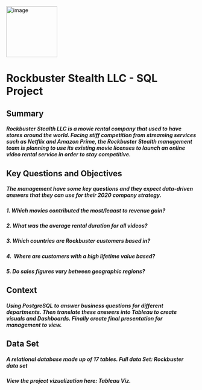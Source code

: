 <img width="135" alt="image" src="https://user-images.githubusercontent.com/115426759/223636804-62d70fb1-06b9-4a68-b058-6bc9fe3ce6a9.png">

# Rockbuster Stealth LLC - SQL Project

## Summary

##### Rockbuster Stealth LLC is a movie rental company that used to have stores around the world. Facing stiff competition from streaming services such as Netflix and Amazon Prime, the Rockbuster Stealth management team is planning to use its existing movie licenses to launch an online video rental service in order to stay competitive. 

## Key Questions and Objectives

##### The management have some key questions and they expect data-driven answers that they can use for their 2020 company strategy.

##### 1. Which movies contributed the most/leaast to revenue gain?
##### 2. What was the average rental duration for all videos? 
##### 3. Which countries are Rockbuster customers based in? 
##### 4.  Where are customers with a high lifetime value based?
##### 5. Do sales figures vary between geographic regions?  

## Context

##### Using PostgreSQL to answer business questions for different departments. Then translate these answers into Tableau to create visuals and Dashboards. Finally create final presentation for management to view.

## Data Set

##### A relational database made up of 17 tables. Full data Set: Rockbuster data set

##### View the project vizualization here: Tableau Viz.
